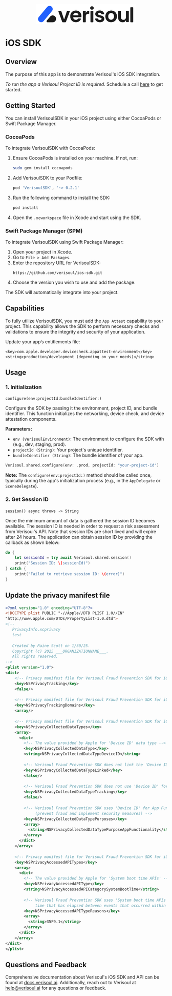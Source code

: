 <p align="center">
<picture>
  <source media="(prefers-color-scheme: dark)" srcset="resources/verisoul-logo-dark.svg">
  <source media="(prefers-color-scheme: light)" srcset="resources/verisoul-logo-light.svg">
  <img src="resources/verisoul-logo-light.svg" alt="Verisoul logo" width="312px" style="visibility:visible;max-width:100%;">
</picture>
</p>

# iOS SDK

## Overview
The purpose of this app is to demonstrate Verisoul's iOS SDK integration.

_To run the app a Verisoul Project ID is required._ Schedule a call [here](https://meetings.hubspot.com/henry-legard) to get started.

## Getting Started

You can install VerisoulSDK in your iOS project using either CocoaPods or Swift Package Manager.

### CocoaPods

To integrate VerisoulSDK with CocoaPods:

1. Ensure CocoaPods is installed on your machine. If not, run:
   ```sh
   sudo gem install cocoapods
   ```
2. Add VerisoulSDK to your Podfile:
   ```ruby
   pod 'VerisoulSDK', '~> 0.2.1'
   ```
3. Run the following command to install the SDK:
   ```sh
   pod install
   ```
4. Open the `.xcworkspace` file in Xcode and start using the SDK.

### Swift Package Manager (SPM)

To integrate VerisoulSDK using Swift Package Manager:

1. Open your project in Xcode.
2. Go to `File > Add Packages`.
3. Enter the repository URL for VerisoulSDK:
   ```url
   https://github.com/verisoul/ios-sdk.git
   ```
4. Choose the version you wish to use and add the package.

The SDK will automatically integrate into your project.

## Capabilities

To fully utilize VerisoulSDK, you must add the `App Attest` capability to your project. This capability allows the SDK to perform necessary checks and validations to ensure the integrity and security of your application.

Update your app’s entitlements file:

```
<key>com.apple.developer.devicecheck.appattest-environment</key>
<string>production/development (depending on your needs)</string>
```


## Usage

### 1. Initialization

`configure(env:projectId:bundleIdentifier:)`

Configure the SDK by passing it the environment, project ID, and bundle identifier. This function initializes the networking, device check, and device attestation components.

**Parameters:**

- `env (VerisoulEnvironment)`: The environment to configure the SDK with (e.g., dev, staging, prod).
- `projectId (String)`: Your project's unique identifier.
- `bundleIdentifier (String)`: The bundle identifier of your app.


```swift
Verisoul.shared.configure(env: .prod, projectId: "your-project-id")
```

**Note:** The `configure(env:projectId:)` method should be called once, typically during the app's initialization process (e.g., in the `AppDelegate` or `SceneDelegate`).

### 2. Get Session ID

`session() async throws -> String`

Once the minimum amount of data is gathered the session ID becomes available. The session ID is needed in order to request a risk assessment from Verisoul's API. Note that session IDs are short lived and will expire after 24 hours. The application can obtain session ID by providing the callback as shown below:


```swift
do {
    let sessionId = try await Verisoul.shared.session()
    print("Session ID: \(sessionId)")
} catch {
    print("Failed to retrieve session ID: \(error)")
}
```

## Update the privacy manifest file

```xml
<?xml version="1.0" encoding="UTF-8"?>
<!DOCTYPE plist PUBLIC "-//Apple//DTD PLIST 1.0//EN"
"http://www.apple.com/DTDs/PropertyList-1.0.dtd">
<!--
   PrivacyInfo.xcprivacy
   test

   Created by Raine Scott on 1/30/25.
   Copyright (c) 2025 ___ORGANIZATIONNAME___.
   All rights reserved.
-->
<plist version="1.0">
<dict>
    <!-- Privacy manifest file for Verisoul Fraud Prevention SDK for iOS -->
    <key>NSPrivacyTracking</key>
    <false/>

    <!-- Privacy manifest file for Verisoul Fraud Prevention SDK for iOS -->
    <key>NSPrivacyTrackingDomains</key>
    <array/>

    <!-- Privacy manifest file for Verisoul Fraud Prevention SDK for iOS -->
    <key>NSPrivacyCollectedDataTypes</key>
    <array>
      <dict>
        <!-- The value provided by Apple for 'Device ID' data type -->
        <key>NSPrivacyCollectedDataType</key>
        <string>NSPrivacyCollectedDataTypeDeviceID</string>

        <!-- Verisoul Fraud Prevention SDK does not link the 'Device ID' with user's identity -->
        <key>NSPrivacyCollectedDataTypeLinked</key>
        <false/>

        <!-- Verisoul Fraud Prevention SDK does not use 'Device ID' for tracking -->
        <key>NSPrivacyCollectedDataTypeTracking</key>
        <false/>

        <!-- Verisoul Fraud Prevention SDK uses 'Device ID' for App Functionality
             (prevent fraud and implement security measures) -->
        <key>NSPrivacyCollectedDataTypePurposes</key>
        <array>
          <string>NSPrivacyCollectedDataTypePurposeAppFunctionality</string>
        </array>
      </dict>
    </array>

    <!-- Privacy manifest file for Verisoul Fraud Prevention SDK for iOS -->
    <key>NSPrivacyAccessedAPITypes</key>
    <array>
      <dict>
        <!-- The value provided by Apple for 'System boot time APIs' -->
        <key>NSPrivacyAccessedAPIType</key>
        <string>NSPrivacyAccessedAPICategorySystemBootTime</string>
        
        <!-- Verisoul Fraud Prevention SDK uses 'System boot time APIs' to measure the amount of
             time that has elapsed between events that occurred within the SDK -->
        <key>NSPrivacyAccessedAPITypeReasons</key>
        <array>
          <string>35F9.1</string>
        </array>
      </dict>
    </array>
</dict>
</plist>

```

## Questions and Feedback
Comprehensive documentation about Verisoul's iOS SDK and API can be found at [docs.verisoul.ai](https://docs.verisoul.ai/). Additionally, reach out to Verisoul at [help@verisoul.ai](mailto:help@verisoul.ai) for any questions or feedback.
